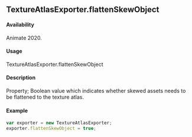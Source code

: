 ## TextureAtlasExporter.flattenSkewObject

#### Availability

Animate 2020.

#### Usage

TextureAtlasExporter.flattenSkewObject

#### Description

Property; Boolean value which indicates whether skewed assets needs to be flattened to the texture atlas.

#### Example

``` javascript
var exporter = new TextureAtlasExporter;
exporter.flattenSkewObject = true;
````
